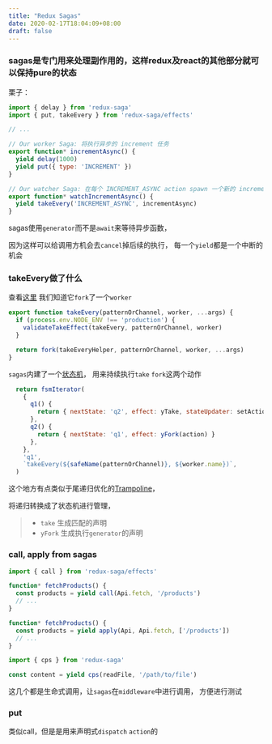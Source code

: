 ```yaml
---
title: "Redux Sagas"
date: 2020-02-17T18:04:09+08:00
draft: false
---
```


### sagas是专门用来处理副作用的，这样redux及react的其他部分就可以保持pure的状态
栗子：
```javascript
import { delay } from 'redux-saga'
import { put, takeEvery } from 'redux-saga/effects'

// ...

// Our worker Saga: 将执行异步的 increment 任务
export function* incrementAsync() {
  yield delay(1000)
  yield put({ type: 'INCREMENT' })
}

// Our watcher Saga: 在每个 INCREMENT_ASYNC action spawn 一个新的 incrementAsync 任务
export function* watchIncrementAsync() {
  yield takeEvery('INCREMENT_ASYNC', incrementAsync)
}
```

sagas使用`generator`而不是`await`来等待异步函数，

因为这样可以给调用方机会去`cancel`掉后续的执行，
每一个`yield`都是一个中断的机会

### takeEvery做了什么
查看[这里](https://github.com/redux-saga/redux-saga/blob/master/packages/core/src/internal/io-helpers.js#L18)
我们知道它`fork`了一个`worker`
```javascript
export function takeEvery(patternOrChannel, worker, ...args) {
  if (process.env.NODE_ENV !== 'production') {
    validateTakeEffect(takeEvery, patternOrChannel, worker)
  }

  return fork(takeEveryHelper, patternOrChannel, worker, ...args)
}
```

`sagas`内建了一个[状态机](https://github.com/redux-saga/redux-saga/blob/master/packages/core/src/internal/sagaHelpers/takeEvery.js#L11)，
用来持续执行`take` `fork`这两个动作
```javascript
  return fsmIterator(
    {
      q1() {
        return { nextState: 'q2', effect: yTake, stateUpdater: setAction }
      },
      q2() {
        return { nextState: 'q1', effect: yFork(action) }
      },
    },
    'q1',
    `takeEvery(${safeName(patternOrChannel)}, ${worker.name})`,
  )
```
这个地方有点类似于尾递归优化的[Trampoline](https://en.wikipedia.org/wiki/Trampoline_(computing))，

将递归转换成了状态机进行管理，
> * `take` 生成匹配的声明
> * `yFork` 生成执行`generator`的声明


### call, apply from sagas

```javascript
import { call } from 'redux-saga/effects'

function* fetchProducts() {
  const products = yield call(Api.fetch, '/products')
  // ...
}
```

```javascript
function* fetchProducts() {
  const products = yield apply(Api, Api.fetch, ['/products'])
  // ...
}
```

```javascript
import { cps } from 'redux-saga'

const content = yield cps(readFile, '/path/to/file')
```
这几个都是生命式调用，让`sagas`在`middleware`中进行调用，
方便进行测试

### put
类似call，但是是用来声明式`dispatch` `action`的
